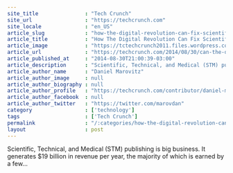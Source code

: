 ```yaml
---
site_title               : "Tech Crunch"
site_url                 : "https://techcrunch.com"
site_locale              : "en_US"
article_slug             : "how-the-digital-revolution-can-fix-scientific-publishing-and-speed-up-discoveries"
article_title            : "How The Digital Revolution Can Fix Scientific Publishing And Speed Up Discoveries"
article_image            : "https://tctechcrunch2011.files.wordpress.com/2014/08/shutterstock_209934835-e1409432908316.jpg?w=764&h=400&crop=1"
article_url              : "https://techcrunch.com/2014/08/30/can-the-digital-revolution-fix-scientific-publishing-and-speed-up-discoveries/"
article_published_at     : "2014-08-30T21:00:39-03:00"
article_description      : "Scientific, Technical, and Medical (STM) publishing is big business. It generates $19 billion in revenue per year, the majority of which is earned by a few..."
article_author_name      : "Daniel Marovitz"
article_author_image     : null
article_author_biography : null
article_author_profile   : "https://techcrunch.com/contributor/daniel-marovitz/"
article_author_facebook  : null
article_author_twitter   : "https://twitter.com/marovdan"
category                 : ['technology']
tags                     : ['Tech Crunch']
permalink                : "/:categories/how-the-digital-revolution-can-fix-scientific-publishing-and-speed-up-discoveries/"
layout                   : post
---
```


Scientific, Technical, and Medical (STM) publishing is big business. It generates $19 billion in revenue per year, the majority of which is earned by a few...

